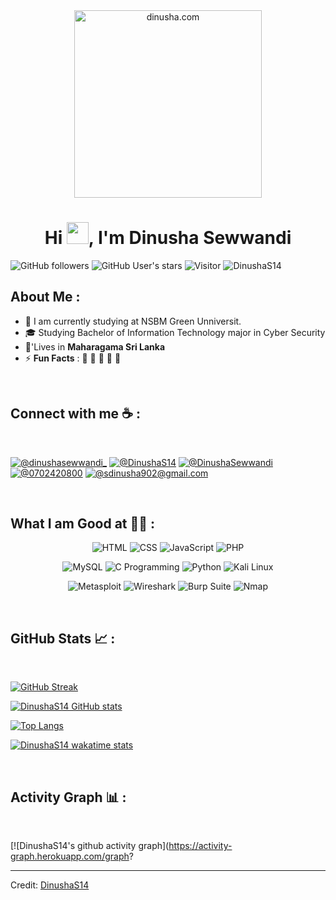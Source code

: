 <div align="center" width="50">
    <img alt="dinusha.com" src="./assets/oh hi there.png" width="300"/>
</div>
<h1 align="center">Hi <img src="https://media.giphy.com/media/hvRJCLFzcasrR4ia7z/giphy.gif" width="35">, I'm Dinusha Sewwandi</h1>

![GitHub followers](https://img.shields.io/github/followers/DinushaS14?style=social)
![GitHub User's stars](https://img.shields.io/github/stars/DinushaS14?style=social)
![Visitor](https://visitor-badge.laobi.icu/badge?page_id=DinushaS14.repoName)
<img src="https://komarev.com/ghpvc/?username=DinushaS14" alt="DinushaS14" />


## About Me :

- 🏢 I am currently studying at NSBM Green Unniversit.
- 🎓 Studying Bachelor of Information Technology major in Cyber Security
- 🏡'Lives in **Maharagama Sri Lanka**
- ⚡ **Fun Facts** : 🍕 🏉 🏏 🎥 🚞

<br>

## Connect with me ☕ :

<br>

[![@dinushasewwandi_](https://img.icons8.com/fluency/48/000000/instagram-new.png "@dinushasewwandi_")](https://www.instagram.com/dinushasewwandi_/)
[![@DinushaS14](https://img.icons8.com/fluency/48/000000/facebook-new.png "@DinushaS14")](https://web.facebook.com/profile.php?id=100086070984480)
[![@DinushaSewwandi](https://img.icons8.com/fluency/48/000000/linkedin.png "@DinushaSewwandi")](https://www.linkedin.com/in/dinusha-sewwandi-377b5a252/)
[![@0702420800](https://img.icons8.com/fluency/48/000000/phone-disconnected.png "@0702420800")](tel:0702420800)
[![@sdinusha902@gmail.com](https://img.icons8.com/fluency/48/000000/apple-mail.png "@sdinusha902@gmail.com")](mailto:sdinusha902@gmail.com)


<br>

## What I am Good at 🧑‍💻 :



<p align="center">
  <!-- Row 1 -->
  <img src="https://img.icons8.com/color/48/000000/html-5--v1.png" alt="HTML"/>
  <img src="https://img.icons8.com/color/48/000000/css3.png" alt="CSS"/>
  <img src="https://img.icons8.com/color/48/000000/javascript--v1.png" alt="JavaScript"/>
  <img src="https://img.icons8.com/officel/48/000000/php-logo.png" alt="PHP"/>
</p>

<p align="center">
  <!-- Row 2 -->
  <img src="https://img.icons8.com/color/48/000000/mysql-logo.png" alt="MySQL"/>
  <img src="https://img.icons8.com/color/48/000000/c-programming.png" alt="C Programming"/>
  <img src="https://img.icons8.com/color/48/000000/python.png" alt="Python"/>
  <img src="https://img.icons8.com/color/48/000000/linux.png" alt="Kali Linux"/>
</p>

<p align="center">
  <!-- Row 3 -->
  <img src="https://img.icons8.com/external-flat-juicy-fish/48/external-terminal-coding-and-development-flat-flat-juicy-fish.png" alt="Metasploit"/>
  <img src="https://img.icons8.com/ios-filled/48/000000/wireshark.png" alt="Wireshark"/>
  <img src="https://img.icons8.com/external-flaticons-lineal-color-flat-icons/48/external-bug-hunting-computer-programming-flaticons-lineal-color-flat-icons.png" alt="Burp Suite"/>
  <img src="https://img.icons8.com/external-wanicon-lineal-color-wanicon/48/external-network-network-technology-wanicon-lineal-color-wanicon.png" alt="Nmap"/>
</p>



<br>



## GitHub Stats 📈 :

<br>

[![GitHub Streak](https://github-readme-streak-stats.herokuapp.com?user=DinushaS14&theme=algolia&date_format=M%20j%5B%2C%20Y%5D)](https://git.io/streak-stats)

[![DinushaS14 GitHub stats](https://github-readme-stats.vercel.app/api?username=DinushaS14&theme=algolia)](https://github.com/DinushaS14/github-readme-stats)

[![Top Langs](https://github-readme-stats.vercel.app/api/top-langs/?username=DinushaS14&theme=algolia)](https://github.com/DinushaS14/github-readme-stats)

[![DinushaS14 wakatime stats](https://github-readme-stats.vercel.app/api/wakatime?username=YOUR_WAKATIME_USERNAME&theme=algolia)](https://github.com/DinushaS14/github-readme-stats)


<br>



## Activity Graph 📊 :

<br>

[![DinushaS14's github activity graph](https://activity-graph.herokuapp.com/graph?

---

Credit: [DinushaS14](https://github.com/DinushaS14)



